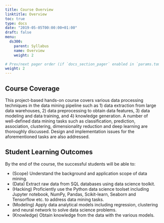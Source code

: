 ```yaml
---
title: Course Overview
linktitle: Overview
toc: true
type: docs
date: "2019-05-05T00:00:00+01:00"
draft: false
menu:
  ds300:
    parent: Syllabus
    name: Overview
    weight: 2

# Prev/next pager order (if `docs_section_pager` enabled in `params.toml`)
weight: 2
---
```


## Course Coverage

This project-based hands-on course covers various data processing techniques in the data mining pipeline such as 1) data extraction from large data warehouses, 2) data preprocessing to obtain data features, 3) data modeling and data training, and 4) knowledge generation. A number of well-defined data mining tasks such as classification, prediction, association, clustering, dimensionality reduction and deep learning are thoroughly discussed. Design and implementation issues for the aforementioned tasks are also addressed.


## Student Learning Outcomes

By the end of the course, the successful students will be able to:

*	(Scope) Understand the background and application scope of data mining.
* (Data) Extract raw data from SQL databases using data science toolkit.
*	(Hacking) Proficiently use the Python data science toolset including Jupyter notebook, NumPy, Pandas, Scikit-learn, Seaborn and Tensorflow etc. to address data mining tasks.
* (Modeling) Apply data analytical models including regression, clustering and neural network to solve data science problems.
*	(Knowledge) Obtain knowledge from the data with the various models.
